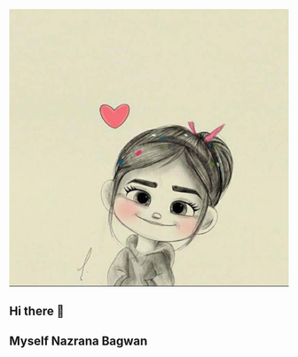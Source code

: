 <picture>
 <img alt="YOUR-ALT-TEXT" src="https://github.com/nazrana4/nazrana4/blob/main/image1.jpeg">
</picture>


## Hi there 👋

## Myself **Nazrana Bagwan**

<!--
**nazrana4/nazrana4** is a ✨ _special_ ✨ repository because its `README.md` (this file) appears on your GitHub profile.

Here are some ideas to get you started:

- 🔭 I’m currently working on ...
- 🌱 I’m currently learning ...
- 👯 I’m looking to collaborate on ...
- 🤔 I’m looking for help with ...
- 💬 Ask me about ...
- 📫 How to reach me: ...
- 😄 Pronouns: ...
- ⚡ Fun fact: ...
-->
